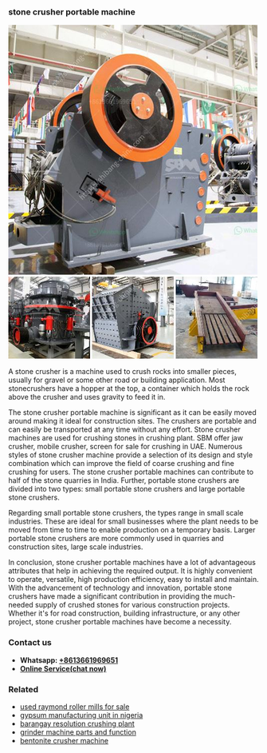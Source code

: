 <h3>stone crusher portable machine</h3><img src='1708587414.jpg' alt=''><p>A stone crusher is a machine used to crush rocks into smaller pieces, usually for gravel or some other road or building application. Most stonecrushers have a hopper at the top, a container which holds the rock above the crusher and uses gravity to feed it in.</p><p>The stone crusher portable machine is significant as it can be easily moved around making it ideal for construction sites. The crushers are portable and can easily be transported at any time without any effort. Stone crusher machines are used for crushing stones in crushing plant. SBM offer jaw crusher, mobile crusher, screen for sale for crushing in UAE. Numerous styles of stone crusher machine provide a selection of its design and style combination which can improve the field of coarse crushing and fine crushing for users. The stone crusher portable machines can contribute to half of the stone quarries in India. Further, portable stone crushers are divided into two types: small portable stone crushers and large portable stone crushers.</p><p>Regarding small portable stone crushers, the types range in small scale industries. These are ideal for small businesses where the plant needs to be moved from time to time to enable production on a temporary basis. Larger portable stone crushers are more commonly used in quarries and construction sites, large scale industries.</p><p>In conclusion, stone crusher portable machines have a lot of advantageous attributes that help in achieving the required output. It is highly convenient to operate, versatile, high production efficiency, easy to install and maintain. With the advancement of technology and innovation, portable stone crushers have made a significant contribution in providing the much-needed supply of crushed stones for various construction projects. Whether it's for road construction, building infrastructure, or any other project, stone crusher portable machines have become a necessity.</p><h3>Contact us</h3><ul><li><strong>Whatsapp:&nbsp;<a href="https://wa.me/8613661969651">+8613661969651</a></strong></li><li><a href="https://swt.shibang-china.com/?git&amp;zhl&amp;stone crusher portable machine"><strong>Online Service(chat now)</strong></a></li></ul><h3>Related</h3><ul><li><a href='used raymond roller mills for sale.md'>used raymond roller mills for sale</a></li><li><a href='gypsum manufacturing unit in nigeria.md'>gypsum manufacturing unit in nigeria</a></li><li><a href='barangay resolution crushing plant.md'>barangay resolution crushing plant</a></li><li><a href='grinder machine parts and function.md'>grinder machine parts and function</a></li><li><a href='bentonite crusher machine.md'>bentonite crusher machine</a></li></ul>